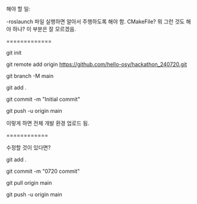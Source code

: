 해야 할 일:

-roslaunch 파일 실행하면 알아서 주행하도록 해야 함. CMakeFile? 뭐 그런 것도 해야 하나? 이 부분은 잘 모르겠음.

=============

git init

git remote add origin https://github.com/hello-osy/hackathon_240720.git

git branch -M main

git add .

git commit -m "Initial commit"

git push -u origin main 

이렇게 하면 전체 개발 환경 업로드 됨.

============

수정할 것이 있다면?

git add .

git commit -m "0720 commit"

git pull origin main

git push -u origin main 
